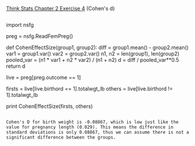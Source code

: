 [Think Stats Chapter 2 Exercise 4](http://greenteapress.com/thinkstats2/html/thinkstats2003.html#toc24) (Cohen's d)

>> ```python
import nsfg 
>>
preg = nsfg.ReadFemPreg()
>>
def CohenEffectSize(group1, group2):
    diff = group1.mean() - group2.mean()
    var1 = group1.var()
    var2 = group2.var()
    n1, n2 = len(group1), len(group2)
    pooled_var = (n1 * var1 + n2 * var2) / (n1 + n2)
    d = diff / pooled_var**0.5
    return d
>>
live = preg[preg.outcome == 1]
>>
firsts = live[live.birthord == 1].totalwgt_lb
others = live[live.birthord != 1].totalwgt_lb
>>
print CohenEffectSize(firsts, others)
```

Cohen's D for birth weight is -0.08867, which is low just like the value for pregnancy length (0.029). This means the difference in standard deviations is only 0.08867, thus we can assume there is not a significant difference between the groups.
 
